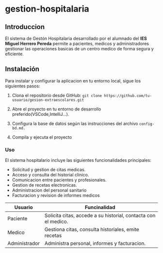 # gestion-hospitalaria

## **Introduccion**
El sistema de Gestón Hospitalaria desarrollado por el alumnado del **IES Miguel Herrero Pereda** 
permite a pacientes, medicos y administradores gestionar las operaciones basicas de un centro
medico de forma segura y eficiente.

## **Instalación**
Para instalar y configurar la aplicacion en tu entorno local, sigue los siguientes pasos:

1. Clona el repositorio desde GitHub:
    `git clone https://github.com/tu-usuario/gesion-extraescolares.git`

2. Abre el proyecto en tu entorno de desarrollo preferido(VSCode,IntelliJ...).

3. Configura la base de datos según las instrucciones del archivo `config-bd.md.`

4. Compila y ejecuta el proyecto

### Uso
El sistema hospitalario incluye las siguientes funcionalidades principales:
+ Solicitud y gestion de citas medicas.
+ Acceso y consulta del historial clinico.
+ Comunicacion entre pacientes y profesionales.
+ Gestion de recetas electronicas.
+ Administracion del personal sanitario
+ Facturacion y revision de informes medicos

|**Usuario** |**Funcinalidad**|
|------------|----------------|
|Paciente|Solicita citas, accede a su historial, contacta con el medico.|
|Medico|Gestiona citas, consulta historiales, emite recetas|
|Administrador|Administra personal, informes y facturacion.|
